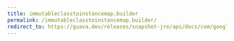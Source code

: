```yaml
---
title: immutableclasstoinstancemap.builder
permalink: /immutableclasstoinstancemap.builder/
redirect_to: https://guava.dev/releases/snapshot-jre/api/docs/com/google/common/collect/ImmutableClassToInstanceMap.Builder.html
---
```

